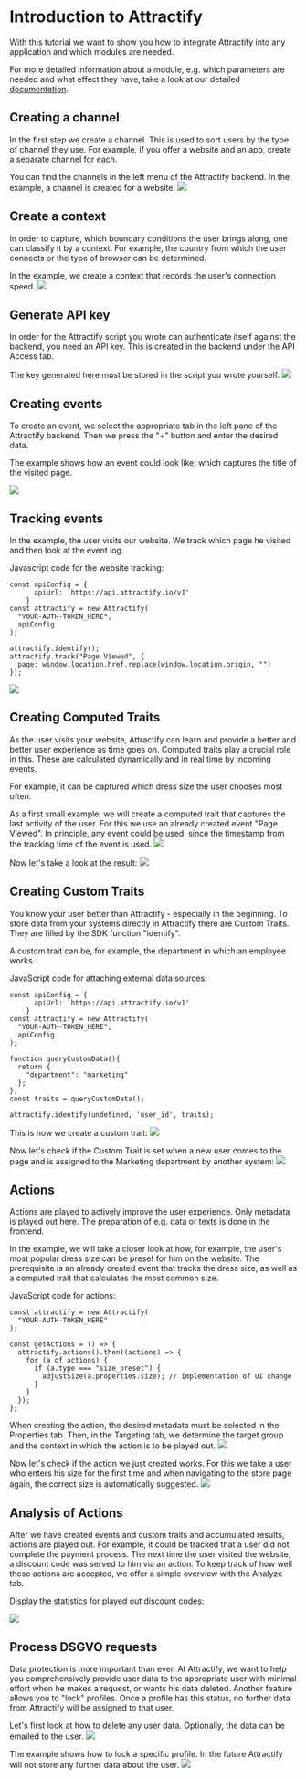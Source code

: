 

# Introduction to Attractify
With this tutorial we want to show you how to integrate Attractify into any application and which modules are needed.

For more detailed information about a module, e.g. which parameters are needed and what effect they have, take a look at our detailed [documentation](https://github.com/inovex/attractify/wiki).


## Creating a channel
In the first step we create a channel. This is used to sort users by the type of channel they use. For example, if you offer a website and an app, create a separate channel for each.

You can find the channels in the left menu of the Attractify backend. In the example, a channel is created for a website.
![](/docs/assets/channel.gif)


## Create a context
In order to capture, which boundary conditions the user brings along, one can classify it by a context. For example, the country from which the user connects or the type of browser can be determined.

In the example, we create a context that records the user's connection speed.
![](/docs/assets/context.gif)


## Generate API key
In order for the Attractify script you wrote can authenticate itself against the backend, you need an API key. This is created in the backend under the API Access tab.

The key generated here must be stored in the script you wrote yourself.
![](/docs/assets/api-key.gif)


## Creating events
To create an event, we select the appropriate tab in the left pane of the Attractify backend. 
Then we press the "+" button and enter the desired data.

The example shows how an event could look like, which captures the title of the visited page.

![](/docs/assets/events.gif)


## Tracking events
In the example, the user visits our website. We track which page he visited and then look at the event log.

Javascript code for the website tracking:

```
const apiConfig = {
      apiUrl: 'https://api.attractify.io/v1'
    }
const attractify = new Attractify(
  "YOUR-AUTH-TOKEN_HERE",
  apiConfig
);

attractify.identify();
attractify.track("Page Viewed", {
  page: window.location.href.replace(window.location.origin, "")
});
```
![](/docs/assets/tracking-event.gif)


## Creating Computed Traits
As the user visits your website, Attractify can learn and provide a better and better user experience as time goes on. Computed traits play a crucial role in this. These are calculated dynamically and in real time by incoming events.

For example, it can be captured which dress size the user chooses most often.

As a first small example, we will create a computed trait that captures the last activity of the user. For this we use an already created event "Page Viewed". In principle, any event could be used, since the timestamp from the tracking time of the event is used.
![](/docs/assets/computed-trait.gif)

Now let's take a look at the result:
![](/docs/assets/computed-trait-example.gif)


## Creating Custom Traits
You know your user better than Attractify - especially in the beginning. To store data from your systems directly in Attractify there are Custom Traits. They are filled by the SDK function "identify".

A custom trait can be, for example, the department in which an employee works.

JavaScript code for attaching external data sources:
```
const apiConfig = {
      apiUrl: 'https://api.attractify.io/v1'
    }
const attractify = new Attractify(
  "YOUR-AUTH-TOKEN_HERE",
  apiConfig
);

function queryCustomData(){
  return {
    "department": "marketing"
  };
};
const traits = queryCustomData();
  
attractify.identify(undefined, 'user_id', traits);
```

This is how we create a custom trait:
![](/docs/assets/custom-trait.gif)

Now let's check if the Custom Trait is set when a new user comes to the page and is assigned to the Marketing department by another system:
![](/docs/assets/custom-trait-example.gif)


## Actions
Actions are played to actively improve the user experience. Only metadata is played out here. The preparation of e.g. data or texts is done in the frontend.

In the example, we will take a closer look at how, for example, the user's most popular dress size can be preset for him on the website.
The prerequisite is an already created event that tracks the dress size, as well as a computed trait that calculates the most common size.


JavaScript code for actions:
````
const attractify = new Attractify(
  "YOUR-AUTH-TOKEN_HERE"
);

const getActions = () => {
  attractify.actions().then((actions) => {
    for (a of actions) {
      if (a.type === "size_preset") {
        adjustSize(a.properties.size); // implementation of UI change
      }
    }
  });
};
````


When creating the action, the desired metadata must be selected in the Properties tab. Then, in the Targeting tab, we determine the target group and the context in which the action is to be played out.
![](/docs/assets/action.gif)

Now let's check if the action we just created works. For this we take a user who enters his size for the first time and when navigating to the store page again, the correct size is automatically suggested.
![](/docs/assets/action-example.gif)


## Analysis of Actions
After we have created events and custom traits and accumulated results, actions are played out. For example, it could be tracked that a user did not complete the payment process. The next time the user visited the website, a discount code was served to him via an action. To keep track of how well these actions are accepted, we offer a simple overview with the Analyze tab.

Display the statistics for played out discount codes:

![](/docs/assets/analyze-action.gif)


## Process DSGVO requests 
Data protection is more important than ever. At Attractify, we want to help you comprehensively provide user data to the appropriate user with minimal effort when he makes a request, or wants his data deleted. Another feature allows you to "lock" profiles. Once a profile has this status, no further data from Attractify will be assigned to that user.


Let's first look at how to delete any user data. Optionally, the data can be emailed to the user.
![](/docs/assets/gdpr-delete.gif)

The example shows how to lock a specific profile. In the future Attractify will not store any further data about the user.
![](/docs/assets/gdpr-lock.gif)

